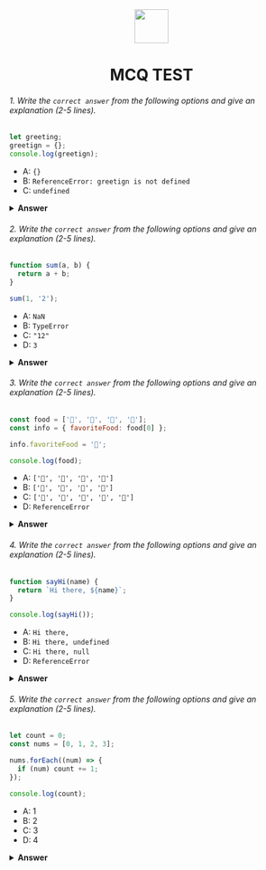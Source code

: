 <div align="center">
  <img height="60" src="https://edurev.gumlet.io/AllImages/original/ApplicationImages/CourseImages/944e5d47-8c55-4a89-91e5-22ab5f2798fc_CI.png">
  <h1>MCQ TEST</h1>
</div>

###### 1. Write the `correct answer` from the following options and give an explanation (2-5 lines).

```javascript
let greeting;
greetign = {};
console.log(greetign);
```

- A: `{}`
- B: `ReferenceError: greetign is not defined`
- C: `undefined`

<details><summary><b>Answer</b></summary>
<p>

#### Answer: A

<i>The Variable here is greeting. But we are logging greetign which is an empty object. That's why the answer is A : {}, an empty object. </i>

</p>
</details>

###### 2. Write the `correct answer` from the following options and give an explanation (2-5 lines).

```javascript
function sum(a, b) {
  return a + b;
}

sum(1, '2');
```

- A: `NaN`
- B: `TypeError`
- C: `"12"`
- D: `3`

<details><summary><b>Answer</b></summary>
<p>

#### Answer: C

<i>In this function, a = 1 is a Number, but b = '2' is String. So when function calls a + b, it converts a = 1 in a string, then adds both string value, which is a and b. So by string concatenation, the answer is '12'</i>

</p>
</details>

###### 3. Write the `correct answer` from the following options and give an explanation (2-5 lines).

```javascript
const food = ['🍕', '🍫', '🥑', '🍔'];
const info = { favoriteFood: food[0] };

info.favoriteFood = '🍝';

console.log(food);
```

- A: `['🍕', '🍫', '🥑', '🍔']`
- B: `['🍝', '🍫', '🥑', '🍔']`
- C: `['🍝', '🍕', '🍫', '🥑', '🍔']`
- D: `ReferenceError`

<details><summary><b>Answer</b></summary>
<p>

#### Answer: A

<i> By info.favoriteFood = '🍝', we changing the info object favoriteFood value from food[0] which is '🍕' to '🍝'. But it has no effect on the food array. That's why the array is unchanged and returning the original array ['🍕', '🍫', '🥑', '🍔'] </i>

</p>
</details>

###### 4. Write the `correct answer` from the following options and give an explanation (2-5 lines).

```javascript
function sayHi(name) {
  return `Hi there, ${name}`;
}

console.log(sayHi());
```

- A: `Hi there,`
- B: `Hi there, undefined`
- C: `Hi there, null`
- D: `ReferenceError`

<details><summary><b>Answer</b></summary>
<p>

#### Answer: B

<i> Here in sayHi function, we passed a parameter called name, but when we are logging it, we didn't give the parameter value and left it empty, Theat why the answer is Hi there, undefined . Because the name is not defined</i>

</p>
</details>

###### 5. Write the `correct answer` from the following options and give an explanation (2-5 lines).

```javascript
let count = 0;
const nums = [0, 1, 2, 3];

nums.forEach((num) => {
  if (num) count += 1;
});

console.log(count);
```

- A: 1
- B: 2
- C: 3
- D: 4

<details><summary><b>Answer</b></summary>
<p>

#### Answer: C

<i> count variable starts at 0, and nums is an array which have four items. In nums.forEach , if statement checks whether each item is truthy or falsy. We know that 0 is falsy, so 0 don't go inside if statement and don't increase the value of count. But 1,2 and 3 are truthy, so these items go inside the if statement and increase count value by 1 on each iteration. That's why, atlast, the value of count is 3.</i>

</p>
</details>
